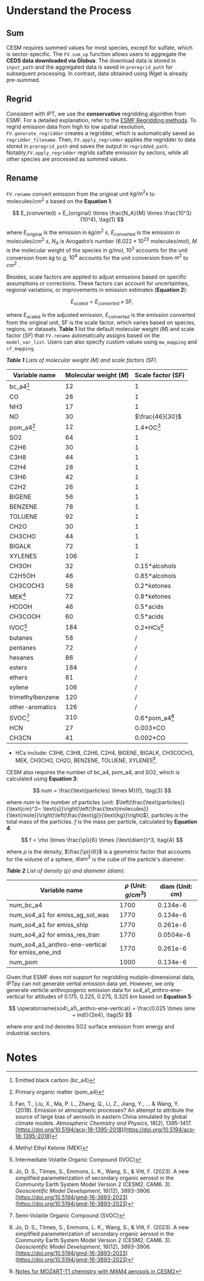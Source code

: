 # Understand the Process

## Sum

CESM requires summed values for most species, except for sulfate, which is sector-specific. The `FV.sum_up` function allows users to aggregate the **CEDS data downloaded via Globus**. The download data is stored in `input_path` and the aggregated data is saved in `preregrid_path` for subsequent processing. In contrast, data obtained using Wget is already pre-summed. 

## Regrid

Consistent with IPT, we use the **conservative** regridding algorithm from ESMF. For a detailed explanation, refer to the [ESMF Regridding methods](https://earthsystemmodeling.org/regrid/#regridding-methods). To regrid emission data from high to low spatial resolution, `FV.generate_regridder` creates a regridder, which is automatically saved as `regridder_filename`. Then, `FV.apply_regridder` applies the regridder to data stored in `preregrid_path` and saves the output in `regridded_path`. Notably,`FV.apply_regridder` regrids salfate emission by sectors, while all other species are processed as summed values. 

## Rename

`FV.rename` convert emission from the original unit $kg/m^2 s$ to $\text{molecules}/{cm}^2~s$ based on the **Equation 1**: 

$$
E_{converted} = E_{original} \times \frac{N_A}{M} \times \frac{10^3}{10^4}, \tag{1}
$$

where $E_{\text{original}}$ is the emission in $kg/ m^{2}~ s$, $E_{\text{converted}}$ is the emission in $\text{molecules}/cm^{2} ~s$, $N_A$ is Avogadro’s number ($6.022 \times 10^{23}$ molecules/mol), $M$ is the molecular weight of the species in g/mol, $10^3$ accounts for the unit conversion from $kg$ to $g$, $10^4$ accounts for the unit conversion from $m^2$ to ${cm}^2$ . 

Besides, scale factors are applied to adjust emissions based on specific assumptions or corrections. These factors can account for uncertainties, regional variations, or improvements in emission estimates (**Equation 2**):

$$
E_{scaled} = E_{converted} \times \textrm{SF}, \tag{2}
$$

where  $E_{\text{scaled}}$ is the adjusted emission, $E_{\text{converted}}$ is the emission converted from the original unit, $\text{SF}$ is the scale factor, which varies based on species, regions, or datasets. **Table 1** list the default molecular weight ($M$) and scale factor ($SF$) that `FV.rename` automatically assigns based on the `model_var_list`. Users can also specify custom values using `mw_mapping` and `sf_mapping`. 

***Table 1** Lists of molecular weight ($M$) and scale factors ($\text{SF}$)*.

| Variable name    | Molecular weight ($M$) | Scale factor ($\text{SF}$) |
| ---------------- | ---------------------- | -------------------------- |
| bc_a4[^1]        | 12                     | 1                          |
| CO               | 28                     | 1                          |
| NH3              | 17                     | 1                          |
| NO               | 30                     | $\frac{46}{30}$            |
| pom_a4[^2]           | 12                     | 1.4*OC[^3]                     |
| SO2              | 64                     | 1                          |
| C2H6             | 30                     | 1                          |
| C3H8             | 44                     | 1                          |
| C2H4             | 28                     | 1                          |
| C3H6             | 42                     | 1                          |
| C2H2             | 26                     | 1                          |
| BIGENE           | 56                     | 1                          |
| BENZENE          | 78                     | 1                          |
| TOLUENE          | 92                     | 1                          |
| CH2O             | 30                     | 1                          |
| CH3CHO           | 44                     | 1                          |
| BIGALK           | 72                     | 1                          |
| XYLENES          | 106                    | 1                          |
| CH3OH            | 32                     | 0.15*alcohols              |
| C2H5OH           | 46                     | 0.85*alcohols              |
| CH3COCH3         | 58                     | 0.2*ketones                |
| MEK[^4]              | 72                     | 0.8*ketones                |
| HCOOH            | 46                     | 0.5*acids                  |
| CH3COOH          | 60                     | 0.5*acids                  |
| IVOC[^5]             | 184                    | 0.2*HCs[^6]                    |
| butanes          | 58                     | /                          |
| pentanes         | 72                     | /                          |
| hexanes          | 86                     | /                          |
| esters           | 184                    | /                          |
| ethers           | 81                     | /                          |
| xylene           | 106                    | /                          |
| trimethylbenzene | 120                    | /                          |
| other-aromatics  | 126                    | /                          |
| SVOC[^7]             | 310                    | 0.6*pom_a4[^6]                 |
| HCN              | 27                     | 0.003*CO                   |
| CH3CN            | 41                     | 0.002*CO                   |

- HCs include: C3H6, C3H8, C2H6, C2H4, BIGENE, BIGALK, CH3COCH3, MEK, CH3CHO, CH2O, BENZENE, TOLUENE, XYLENES[^8].

CESM also requires the number of bc_a4, pom_a4, and SO2, which is calculated using **Equation 3**:

$$
num = \frac{\text{particles} \times M}{f}, \tag{3}
$$

where $num$ is the number of particles (unit: $\left(\frac{\text{particles}}{\text{cm}^2~ \text{s}}\right)\left(\frac{\text{molecules}}{\text{mole}}\right)\left(\frac{\text{g}}{\text{kg}}\right)$), $\text{particles}$ is the total mass of the particles. $f$ is the mass per particle, calculated by **Equation 4**:

$$
f = \rho \times \frac{\pi}{6} \times {\text{diam}}^3, \tag{4}
$$

where $\rho$ is the density, $\frac{\pi}{6}$ is a geometric factor that accounts for the volume of a sphere, $\text{diam}^3$​ is the cube of the particle's diameter. 

***Table 2** List of density ($\rho$) and diameter ($diam$).*

| Variable name                                    | $\rho$ (Unit: $g/cm^3$) | $\text{diam}$ (Unit: $cm$) |
| ------------------------------------------------ | ----------------------- | -------------------------- |
| num_bc_a4                                        | 1700                    | 0.134e-6                   |
| num_so4_a1 for emiss_ag_sol_was                  | 1770                    | 0.134e-6                   |
| num_so4_a1 for emiss_ship                        | 1770                    | 0.261e-6                   |
| num_so4_a2 for emiss_res_tran                    | 1770                    | 0.0504e-6                  |
| num_so4_a1_anthro-ene-vertical for emiss_ene_ind | 1770                    | 0.261e-6                   |
| num_pom                                          | 1000                    | 0.134e-6                   |

Given that ESMF does not support for regridding mutiple-dimensional data, IPTpy can not generate vertial emission data yet. However, we only generate verticle anthropogenic emission data for so4_a1_anthro-ene-vertical for altitudes of 0.175, 0.225, 0.275, 0.325 $km$ based on **Equation 5**:

$$
\operatorname{so4\_a1\_anthro-ene-vertical} = \frac{0.025 \times (ene + ind)}{2e4}, \tag{5}
$$

where $ene$ and $ind$ denotes SO2 surface emission from energy and industrial sectors. 

# Notes

[^1]: Emitted black carbon (bc_a4)
[^2]: Primary organic matter (pom_a4)
[^3]: Fan, T., Liu, X., Ma, P. L., Zhang, Q., Li, Z., Jiang, Y., ... & Wang, Y. (2018). Emission or atmospheric processes? An attempt to attribute the source of large bias of aerosols in eastern China simulated by global climate models. *Atmospheric Chemistry and Physics*, 18(2), 1395-1417. [https://doi.org/10.5194/acp-18-1395-2018](https://doi.org/10.5194/acp-18-1395-2018)
[^4]: Methyl Ethyl Ketone (MEK)
[^5]: Intermediate Volatile Organic Compound (IVOC)
[^6]: Jo, D. S., Tilmes, S., Emmons, L. K., Wang, S., & Vitt, F. (2023). A new simplified parameterization of secondary organic aerosol in the Community Earth System Model Version 2 (CESM2; CAM6. 3). *Geoscientific Model Development*, 16(12), 3893–3906. [https://doi.org/10.5194/gmd-16-3893-2023](https://doi.org/10.5194/gmd-16-3893-2023)
[^7]: Semi-Volatile Organic Compound (SVOC)
[^8]: [Notes for MOZART-T1 chemistry with MAM4 aerosols in CESM2](https://wiki.ucar.edu/display/MUSICA/Grid+FINN)
